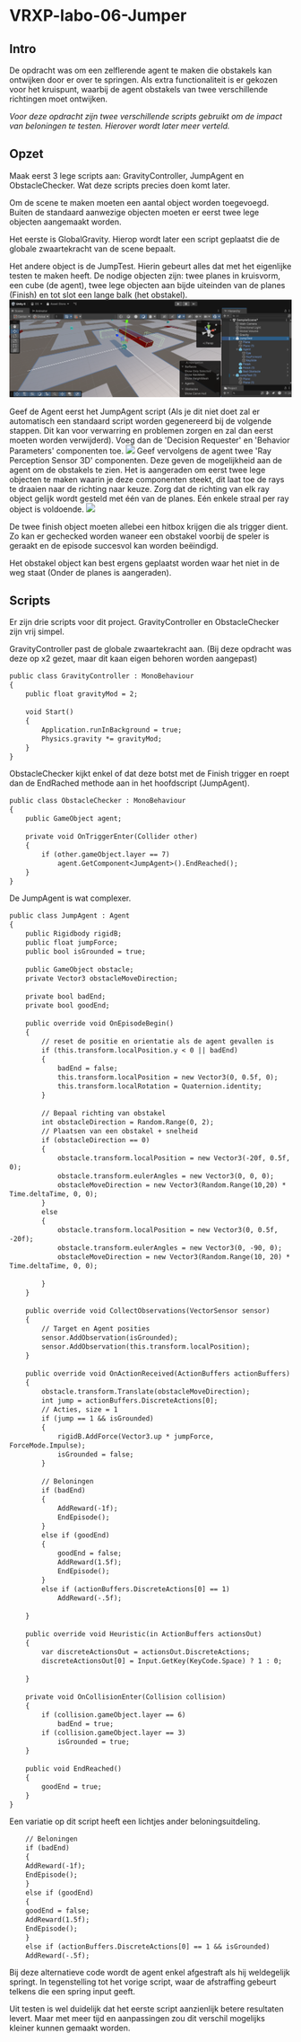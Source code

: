 # VRXP-labo-06-Jumper
## Intro
De opdracht was om een zelflerende agent te maken die obstakels kan ontwijken door er over te springen. Als extra functionaliteit is er gekozen voor het kruispunt, waarbij de agent obstakels van twee verschillende richtingen moet ontwijken.

*Voor deze opdracht zijn twee verschillende scripts gebruikt om de impact van beloningen te testen. Hierover wordt later meer verteld.*

## Opzet
Maak eerst 3 lege scripts aan: GravityController, JumpAgent en ObstacleChecker. Wat deze scripts precies doen komt later.

Om de scene te maken moeten een aantal object worden toegevoegd. Buiten de standaard aanwezige objecten moeten er eerst twee lege objecten aangemaakt worden. 

Het eerste is GlobalGravity. Hierop wordt later een script geplaatst die de globale zwaartekracht van de scene bepaalt. 

Het andere object is de JumpTest. Hierin gebeurt alles dat met het eigenlijke testen te maken heeft. De nodige objecten zijn: twee planes in kruisvorm, een cube (de agent), twee lege objecten aan bijde uiteinden van de planes (Finish) en tot slot een lange balk (het obstakel).
![](./Images/JumpTest-overview.png)

Geef de Agent eerst het JumpAgent script (Als je dit niet doet zal er automatisch een standaard script worden gegenereerd bij de volgende stappen. Dit kan voor verwarring en problemen zorgen en zal dan eerst moeten worden verwijderd). Voeg dan de 'Decision Requester' en 'Behavior Parameters' componenten toe.
![](Images%5CDR-BP_config.png)
Geef vervolgens de agent twee 'Ray Perception Sensor 3D' componenten. Deze geven de mogelijkheid aan de agent om de obstakels te zien. Het is aangeraden om eerst twee lege objecten te maken waarin je deze componenten steekt, dit laat toe de rays te draaien naar de richting naar keuze. Zorg dat de richting van elk ray object gelijk wordt gesteld met één van de planes.  Eén enkele straal per ray object is voldoende.
![](Images%5Cray-config.png)

De twee finish object moeten allebei een hitbox krijgen die als trigger dient. Zo kan er gechecked worden waneer een obstakel voorbij de speler is geraakt en de episode succesvol kan worden beëindigd. 

Het obstakel object kan best ergens geplaatst worden waar het niet in de weg staat (Onder de planes is aangeraden).

## Scripts
Er zijn drie scripts voor dit project. GravityController en ObstacleChecker zijn vrij simpel.

GravityController past de globale zwaartekracht aan. (Bij deze opdracht was deze op x2 gezet, maar dit kaan eigen behoren worden aangepast)

    public class GravityController : MonoBehaviour
    {
        public float gravityMod = 2;
    
        void Start()
        {
            Application.runInBackground = true;
            Physics.gravity *= gravityMod;
        }
    }
ObstacleChecker kijkt enkel of dat deze botst met de Finish trigger en roept dan de EndRached methode aan in het hoofdscript (JumpAgent).

    public class ObstacleChecker : MonoBehaviour
    {
        public GameObject agent;
    
        private void OnTriggerEnter(Collider other)
        {
            if (other.gameObject.layer == 7)
                agent.GetComponent<JumpAgent>().EndReached();
        }
    }
De JumpAgent is wat complexer.

    public class JumpAgent : Agent
    {
        public Rigidbody rigidB;
        public float jumpForce;
        public bool isGrounded = true;
    
        public GameObject obstacle;
        private Vector3 obstacleMoveDirection;
    
        private bool badEnd;
        private bool goodEnd;
    
        public override void OnEpisodeBegin()
        {
            // reset de positie en orientatie als de agent gevallen is
            if (this.transform.localPosition.y < 0 || badEnd)
            {
                badEnd = false;
                this.transform.localPosition = new Vector3(0, 0.5f, 0);
                this.transform.localRotation = Quaternion.identity;
            }
    
            // Bepaal richting van obstakel
            int obstacleDirection = Random.Range(0, 2);
            // Plaatsen van een obstakel + snelheid
            if (obstacleDirection == 0)
            {
                obstacle.transform.localPosition = new Vector3(-20f, 0.5f, 0);
                obstacle.transform.eulerAngles = new Vector3(0, 0, 0);
                obstacleMoveDirection = new Vector3(Random.Range(10,20) * Time.deltaTime, 0, 0);
            }
            else
            {
                obstacle.transform.localPosition = new Vector3(0, 0.5f, -20f);
                obstacle.transform.eulerAngles = new Vector3(0, -90, 0);
                obstacleMoveDirection = new Vector3(Random.Range(10, 20) * Time.deltaTime, 0, 0);
    
            }
        }
    
        public override void CollectObservations(VectorSensor sensor)
        {
            // Target en Agent posities
            sensor.AddObservation(isGrounded);
            sensor.AddObservation(this.transform.localPosition);
        }
    
        public override void OnActionReceived(ActionBuffers actionBuffers)
        {
            obstacle.transform.Translate(obstacleMoveDirection);
            int jump = actionBuffers.DiscreteActions[0];
            // Acties, size = 1
            if (jump == 1 && isGrounded)
            {
                rigidB.AddForce(Vector3.up * jumpForce, ForceMode.Impulse);
                isGrounded = false;         
            }
    
            // Beloningen
            if (badEnd)
            {
                AddReward(-1f);
                EndEpisode();
            }
            else if (goodEnd)
            {
                goodEnd = false;
                AddReward(1.5f);
                EndEpisode();
            }
            else if (actionBuffers.DiscreteActions[0] == 1)
                AddReward(-.5f);
            
        }
    
        public override void Heuristic(in ActionBuffers actionsOut)
        {
            var discreteActionsOut = actionsOut.DiscreteActions;
            discreteActionsOut[0] = Input.GetKey(KeyCode.Space) ? 1 : 0;
           
        }
    
        private void OnCollisionEnter(Collision collision)
        {
            if (collision.gameObject.layer == 6)
                badEnd = true;
            if (collision.gameObject.layer == 3)
                isGrounded = true;
        }
    
        public void EndReached()
        {
            goodEnd = true;
        }
    }
Een variatie op dit script heeft een lichtjes ander beloningsuitdeling.

	    // Beloningen
		if (badEnd)
		{
		AddReward(-1f);
		EndEpisode();
		}
		else if (goodEnd)
		{
		goodEnd = false;
		AddReward(1.5f);
		EndEpisode();
		}
		else if (actionBuffers.DiscreteActions[0] == 1 && isGrounded)
		AddReward(-.5f);
Bij deze alternatieve code wordt de agent enkel afgestraft als hij weldegelijk springt. In tegenstelling tot het vorige script, waar de afstraffing gebeurt telkens die een spring input geeft.

Uit testen is wel duidelijk dat het eerste script aanzienlijk betere resultaten levert. Maar met meer tijd en aanpassingen zou dit verschil mogelijks kleiner kunnen gemaakt worden.
